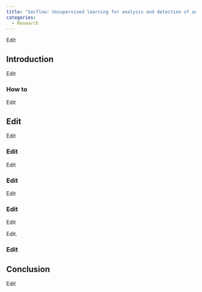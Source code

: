 ```yaml
---
title: "Secflow: Unsupervised learning for analysis and detection of anomalies in Computer Networks"
categories:
  - Research
---
```


Edit

## Introduction

Edit

### How to

Edit

## Edit

Edit

### Edit

Edit

### Edit

Edit

### Edit

Edit

Edit.

### Edit


## Conclusion

Edit